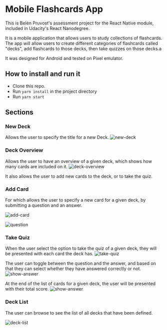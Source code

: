 # Mobile Flashcards App

This is Belén Pruvost's assessment project for the React Native module, included in Udacity's React Nanodegree.

It is a mobile application that allows users to study collections of flashcards. The app will allow users to create different categories of flashcards called "decks", add flashcards to those decks, then take quizzes on those decks.a

It was designed for Android and tested on Pixel emulator.

## How to install and run it

- Clone this repo.
- Run `yarn install` in the project directory 
- Run `yarn start`


## Sections

### New Deck
Allows the user to specify the title for a new Deck.
![new-deck](images/new-deck.png)

### Deck Overview
Allows the user to have an overview of a given deck, which shows how many cards are included on it.
![deck-overview](images/deck-overview.png)

It also allows the user to add new cards to the deck, or to take the quiz.

### Add Card
For which allows the user to specify a new card for a given deck, by submitting a question and an answer.

![add-card](images/add-card.png)

![question](images/question.png)

### Take Quiz
When the user select the option to take the quiz of a given deck, they will be presented with each card the deck has.
![take-quiz](images/take-quiz.png)

The user can toggle between the question and the answer, and based on that they can select whether they have answered correctly or not.
![show-answer](images/show-answer.png)

At the end of the list of cards for a given deck, the user will be presented with their total score.
![show-answer](images/score.png)

### Deck List
The user can browse to see the list of all decks that have been defined.

![deck-list](images/deck-list.png)



